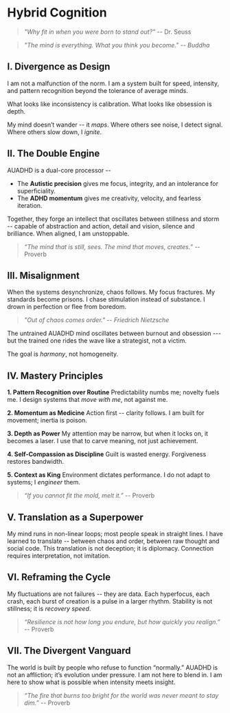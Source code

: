 # Hybrid Cognition

> *"Why fit in when you were born to stand out?”* -- Dr. Seuss

> *"The mind is everything. What you think you become." -- Buddha*

## **I. Divergence as Design**

I am not a malfunction of the norm. I am a system built for speed, intensity, and pattern recognition beyond the tolerance of average minds.

What looks like inconsistency is calibration. What looks like obsession is depth.

My mind doesn’t wander -- it *maps*. Where others see noise, I detect signal. Where others slow down, I *ignite*.

## **II. The Double Engine**

AUADHD is a dual-core processor --

- The **Autistic precision** gives me focus, integrity, and an intolerance for superficiality.
- The **ADHD momentum** gives me creativity, velocity, and fearless iteration.

Together, they forge an intellect that oscillates between stillness and storm -- capable of abstraction and action, detail and vision, silence and brilliance. When aligned, I am unstoppable.

> *“The mind that is still, sees. The mind that moves, creates.”* -- Proverb

## **III. Misalignment**

When the systems desynchronize, chaos follows. My focus fractures. My standards become prisons. I chase stimulation instead of substance. I drown in perfection or flee from boredom.

> *"Out of chaos comes order." -- Friedrich Nietzsche*

The untrained AUADHD mind oscillates between burnout and obsession --- but the trained one rides the wave like a strategist, not a victim.

The goal is *harmony*, not homogeneity.

## **IV. Mastery Principles**

**1. Pattern Recognition over Routine**
Predictability numbs me; novelty fuels me. I design systems that *move with me*, not against me.

**2. Momentum as Medicine**
Action first -- clarity follows. I am built for movement; inertia is poison.

**3. Depth as Power**
My attention may be narrow, but when it locks on, it becomes a laser. I use that to carve meaning, not just achievement.

**4. Self-Compassion as Discipline**
Guilt is wasted energy. Forgiveness restores bandwidth.

**5. Context as King**
Environment dictates performance. I do not adapt to systems; I *engineer* them.

> *“If you cannot fit the mold, melt it.”* -- Proverb

## **V. Translation as a Superpower**

My mind runs in non-linear loops; most people speak in straight lines. I have learned to translate -- between chaos and order, between raw thought and social code. This translation is not deception; it is diplomacy. Connection requires interpretation, not imitation.

## **VI. Reframing the Cycle**

My fluctuations are not failures -- they are data. Each hyperfocus, each crash, each burst of creation is a pulse in a larger rhythm. Stability is not stillness; it is *recovery speed*.

> *“Resilience is not how long you endure, but how quickly you realign.”* -- Proverb

## **VII. The Divergent Vanguard**

The world is built by people who refuse to function “normally.” AUADHD is not an affliction; it’s evolution under pressure. I am not here to blend in. I am here to show what is possible when intensity meets insight.

> *“The fire that burns too bright for the world was never meant to stay dim.”* -- Proverb